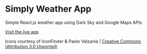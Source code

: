 # Simply Weather App
Simple React.js weather app using Dark Sky and Google Maps APIs

[Visit the live app](https://react-weather-ap-1543426954438.firebaseapp.com/)

Icons courtesy of IconFinder & Paolo Valzania | [Creative Commons (Attribution 3.0 Unported)](https://creativecommons.org/licenses/by/3.0/legalcode)
